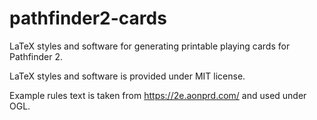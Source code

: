 # pathfinder2-cards

LaTeX styles and software for generating printable playing cards for Pathfinder 2.

LaTeX styles and software is provided under MIT license.

Example rules text is taken from https://2e.aonprd.com/ and used under OGL.
